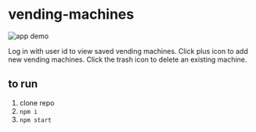 # vending-machines

![app demo](https://media.giphy.com/media/1qj3GACSVlE9L07Uzp/giphy.gif)

Log in with user id to view saved vending machines. Click plus icon to add new vending machines. Click the trash icon to delete an existing machine.

## to run
1. clone repo
2. `npm i`
3. `npm start`
